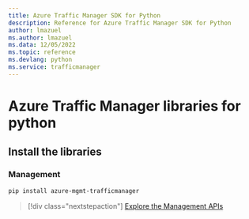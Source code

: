 ```yaml
---
title: Azure Traffic Manager SDK for Python
description: Reference for Azure Traffic Manager SDK for Python
author: lmazuel
ms.author: lmazuel
ms.data: 12/05/2022
ms.topic: reference
ms.devlang: python
ms.service: trafficmanager
---
```

# Azure Traffic Manager libraries for python

## Install the libraries

### Management

```bash
pip install azure-mgmt-trafficmanager
```

> [!div class="nextstepaction"]
> [Explore the Management APIs](/python/api/overview/azure/trafficmanager/management)